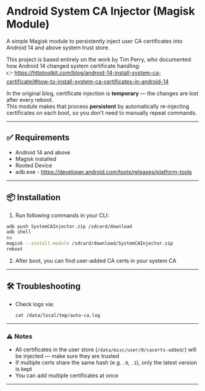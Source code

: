 # Android System CA Injector (Magisk Module)

A simple Magisk module to persistently inject user CA certificates into Android 14 and above system trust store.

This project is based entirely on the work by Tim Perry, who documented how Android 14 changed system certificate handling:  
👉 https://httptoolkit.com/blog/android-14-install-system-ca-certificate/#how-to-install-system-ca-certificates-in-android-14

In the original blog, certificate injection is **temporary** — the changes are lost after every reboot.  
This module makes that process **persistent** by automatically re-injecting certificates on each boot, so you don't need to manually repeat commands.

---

## ✅ Requirements

- Android 14 and above
- Magisk installed
- Rooted Device
- adb.exe - https://developer.android.com/tools/releases/platform-tools

---

## 📦 Installation

1. Run following commands in your CLI:

```bash
adb push SystemCAInjector.zip /sdcard/download
adb shell
su
magisk --install-module /sdcard/download/SystemCAInjector.zip
reboot
```

2. After boot, you can find user-added CA certs in your system CA

---

## 🛠️ Troubleshooting

- Check logs via:
  ```
  cat /data/local/tmp/auto-ca.log
  ```

---

### ⚠️ Notes

- All certificates in the user store (`/data/misc/user/0/cacerts-added/`) will be injected — make sure they are trusted
- If multiple certs share the same hash (e.g. `.0`, `.1`), only the latest version is kept
- You can add multiple certificates at once

---

